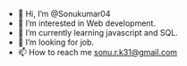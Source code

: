- 👋 Hi, I’m @Sonukumar04
- 👀 I’m interested in Web development.
- 🌱 I’m currently learning javascript and SQL.
- 💞️ I’m looking for job.
- 📫 How to reach me sonu.r.k31@gmail.com

<!---
Sonukumar04/Sonukumar04 is a ✨ special ✨ repository because its `README.md` (this file) appears on your GitHub profile.
You can click the Preview link to take a look at your changes.
--->
